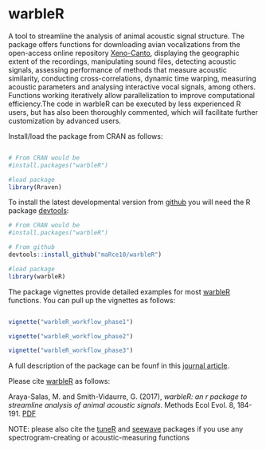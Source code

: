 # warbleR

A tool to streamline the analysis of animal acoustic signal structure. The package offers functions for downloading avian vocalizations from the open-access online repository [Xeno-Canto](http://xeno-canto.org/), displaying the geographic extent of the recordings, manipulating sound files, detecting acoustic signals, assessing performance of methods that measure acoustic similarity, conducting cross-correlations, dynamic time warping, measuring acoustic parameters and analysing interactive vocal signals, among others. Functions working iteratively allow parallelization to improve computational efficiency.The code in warbleR can be executed by less experienced R users, but has also been thoroughly commented, which will facilitate further customization by advanced users.


Install/load the package from CRAN as follows:

```r

# From CRAN would be
#install.packages("warbleR")

#load package
library(Rraven)

```

To install the latest developmental version from [github](http://github.com/) you will need the R package [devtools](https://cran.r-project.org/package=devtools):

```r
# From CRAN would be
#install.packages("warbleR")

# From github
devtools::install_github("maRce10/warbleR")

#load package
library(warbleR)

```

The package vignettes provide detailed examples for most [warbleR](https://cran.r-project.org/package=warbleR) functions. You can pull up the vignettes as follows:

```r

vignette("warbleR_workflow_phase1")

vignette("warbleR_workflow_phase2")

vignette("warbleR_workflow_phase3")

```

A full description of the package can be founf in this [journal article](http://onlinelibrary.wiley.com/doi/10.1111/2041-210X.12624/epdf).


Please cite [warbleR](https://cran.r-project.org/package=warbleR) as follows:

Araya-Salas, M. and Smith-Vidaurre, G. (2017), *warbleR: an r package to streamline analysis of animal acoustic signals*.   Methods Ecol Evol. 8, 184-191. [PDF](http://onlinelibrary.wiley.com/doi/10.1111/2041-210X.12624/epdf)

NOTE: please also cite the [tuneR](https://cran.r-project.org/package=tuneR) and [seewave](https://cran.r-project.org/package=seewave) packages if you use any spectrogram-creating or acoustic-measuring functions